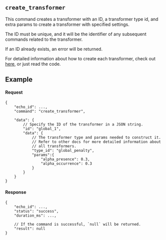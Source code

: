 #

## `create_transformer`

This command creates a transformer with an ID, a transformer type id, and extra params to create a transformer with specified settings.

The ID must be unique, and it will be the identifier of any subsequent commands related to the transformer.

If an ID already exists, an error will be returned.

For detailed information about how to create each transformer, check out [here](/docs/transformers/types/), or just read the code.

## Example

#### Request

```jsonc
{
    "echo_id": ...,
    "command": "create_transformer",

    "data": {
        // Specify the ID of the transformer in a JSON string.
        "id": "global_1",
        "data": {
            // The transformer type and params needed to construct it.
            // Refer to other docs for more detailed information about
            // all transformers.
            "type_id": "global_penalty",
            "params":{
                "alpha_presence": 0.3,
                "alpha_occurrence": 0.3
            }
        }
    }
}
```

#### Response

```jsonc
{
    "echo_id": ...,
    "status": "success",
    "duration_ms": ...,

    // If the command is successful, `null` will be returned.
    "result": null
}
```
